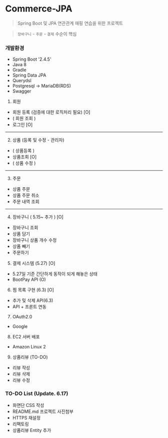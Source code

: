 # Commerce-JPA 

> Spring Boot 및 JPA 연관관계 매핑 연습을 위한 프로젝트

> `장바구니` - `주문` - `결제` 수순이 핵심

### 개발환경
+ Spring Boot '2.4.5'
+ Java 8
+ Gradle
+ Spring Data JPA
+ Querydsl
+ Postgresql -> MariaDB(RDS)
+ Swagger

1. 회원 
  + 회원 등록 (검증에 대한 로직처리 필요) [O]
  + ( 회원 조회 )
  + 로그인 [O]

---
2. 상품 (등록 및 수정 - 관리자)
+ ( 상품등록 )
+ 상품조회 [O]
+ ( 상품 수정 )

---
3. 주문
+ 상품 주문
+ 상품 주문 취소
+ 주문 내역 조회

---
4. 장바구니 ( 5.15~ 추가 ) [O]
+ 장바구니 조회
+ 상품 담기
+ 장바구니 상품 개수 수정
+ 상품 빼기
+ 주문하기

5. 결제 시스템 (5.27) [O]
+ 5.27일 기준 간단하게 동작이 되게 해놓은 상태
+ BootPay API (O)

6. 찜 목록 구현 (6.3) [O]
+ 추가 및 삭제 API(6.3)
+ API + 프론트 연동 

7. OAuth2.0 
+ Google 

8. EC2 서버 배포
+ Amazon Linux 2

9. 상품리뷰 (TO-DO)
+ 리뷰 작성
+ 리뷰 삭제
+ 리뷰 수정

### TO-DO List (Update. 6.17)
+ 화면단 CSS 작성
+ README.md 프로젝트 사진첨부
+ HTTPS 재설정
+ 리팩토링
+ 상품리뷰 Entity 추가
